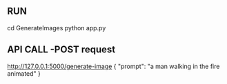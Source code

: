 ## RUN
cd  GenerateImages 
python app.py

## API CALL -POST request

http://127.0.0.1:5000/generate-image
{
  "prompt": "a man walking in the fire animated"
}


